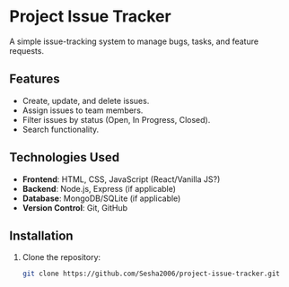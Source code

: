 # Project Issue Tracker

A simple issue-tracking system to manage bugs, tasks, and feature requests.


## Features
- Create, update, and delete issues.
- Assign issues to team members.
- Filter issues by status (Open, In Progress, Closed).
- Search functionality.

## Technologies Used
- **Frontend**: HTML, CSS, JavaScript (React/Vanilla JS?)
- **Backend**: Node.js, Express (if applicable)
- **Database**: MongoDB/SQLite (if applicable)
- **Version Control**: Git, GitHub

## Installation
1. Clone the repository:
   ```bash
   git clone https://github.com/Sesha2006/project-issue-tracker.git
